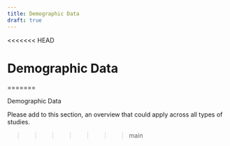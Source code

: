 ```yaml
---
title: Demographic Data
draft: true
---
```

<<<<<<< HEAD
# Demographic Data
=======

Demographic Data

Please add to this section, an overview that could apply across all types of studies.
   
>>>>>>> main
